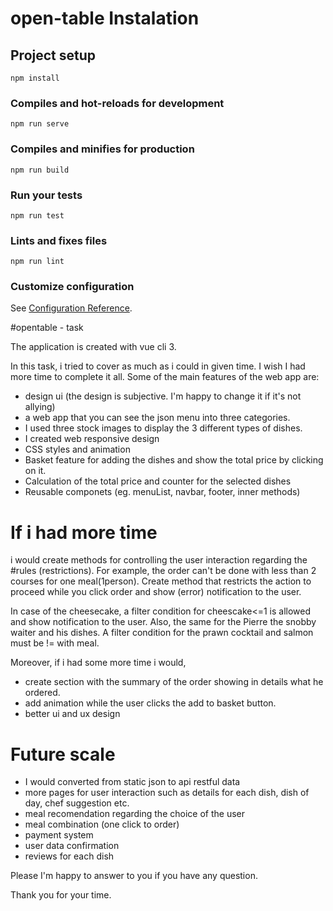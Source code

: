 # open-table Instalation

## Project setup
```
npm install
```

### Compiles and hot-reloads for development
```
npm run serve
```

### Compiles and minifies for production
```
npm run build
```

### Run your tests
```
npm run test
```

### Lints and fixes files
```
npm run lint
```

### Customize configuration
See [Configuration Reference](https://cli.vuejs.org/config/).


#opentable - task

The application is created with vue cli 3.

In this task, i tried to cover as much as i could in given time. I wish I had more time to complete it all.
Some of the main features of the web app are: 
* design ui (the design is subjective. I'm happy to change it if it's not allying)
* a web app that you can see the json menu into three categories. 
* I used three stock images to display the 3 different types of dishes.
* I created web responsive design
* CSS styles and animation
* Basket feature for adding the dishes and show the total price by clicking on it.
* Calculation of the total price and counter for the selected dishes
* Reusable componets (eg. menuList, navbar, footer, inner methods)

# If i had more time
i would create methods for controlling the user interaction regarding the #rules (restrictions). 
For example, the order can't be done with less than 2 courses for one meal(1person). Create method that restricts the action to proceed while you click order and show (error) notification to the user.

In case of the cheesecake, a filter condition for cheescake<=1 is allowed and show notification to the user.
Also, the same for the Pierre the snobby waiter and his dishes. A filter condition for the prawn cocktail and salmon must be != with meal.

Moreover, if i had some more time i would, 
* create section with the summary of the order showing in details what he ordered.  
* add animation while the user clicks the add to basket button.
* better ui and ux design

# Future scale 
* I would converted from static json to api restful data
* more pages for user interaction such as details for each dish, dish of day, chef suggestion etc.
* meal recomendation regarding the choice of the user
* meal combination (one click to order)
* payment system
* user data confirmation
* reviews for each dish

Please I'm happy to answer to you if you have any question. 

Thank you for your time.






